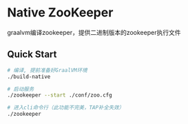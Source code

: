 # Native ZooKeeper

graalvm编译zookeeper，提供二进制版本的zookeeper执行文件

## Quick Start

```bash
# 编译, 提前准备好GraalVM环境
./build-native

# 启动服务
./zookeeper --start ./conf/zoo.cfg

# 进入cli命令行（此功能不完美，TAP补全失效）
./zookeeper
```
